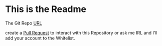 # This is the Readme

The Git Repo [URL](https://github.com/NYC00kie/pygame_jumpandrun)

create a [Pull Request](https://docs.github.com/en/pull-requests/collaborating-with-pull-requests/proposing-changes-to-your-work-with-pull-requests/creating-a-pull-request) to interact with this Repository or ask me IRL and I'll add your account to the Whitelist.

